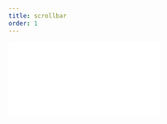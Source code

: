 ```yaml
---
title: scrollbar
order: 1
---
```


<embed src="@/docs/options/plots/component/scrollbar.zh.md"></embed>
